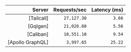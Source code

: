 <!-- PERFORMANCE_RESULTS_START -->

| Server | Requests/sec | Latency (ms) |
|--------:|--------------:|--------------:|
| [Tailcall] | `27,127.30` | `3.66` |
| [Gqlgen] | `21,026.60` | `5.56` |
| [Caliban] | `10,551.10` | `9.54` |
| [Apollo GraphQL] | `3,997.65` | `25.22` |

<!-- PERFORMANCE_RESULTS_END -->
